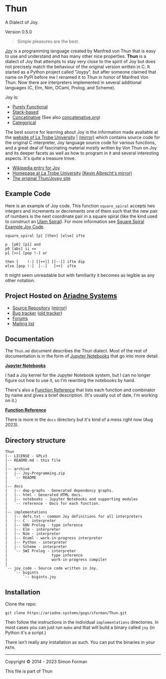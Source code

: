 # Thun

A Dialect of Joy.

Version 0.5.0

> Simple pleasures are the best.

[Joy](https://en.wikipedia.org/wiki/Joy_%28programming_language%29) is a
programming language created by Manfred von Thun that is easy to use and
understand and has many other nice properties.  **Thun** is a dialect of
Joy that attempts to stay very close to the spirit of Joy but does not
precisely match the behaviour of the original version written in C.  It
started as a Python project called "Joypy", but after someone claimed
that name on PyPI before me I renamed it to Thun in honor of Manfred Von
Thun. Now there are interpreters implemented in several additional
languages (C, Elm, Nim, OCaml, Prolog, and Scheme).

Joy is:

* [Purely Functional](https://en.wikipedia.org/wiki/Purely_functional_programming)
* [Stack-based](https://en.wikipedia.org/wiki/Stack-oriented_programming_language)
* [Concatinative](https://en.wikipedia.org/wiki/Concatenative_programming_language)
  (See also [concatenative.org](http://www.concatenative.org/wiki/view/Concatenative%20language))
* [Categorical](https://joypy.osdn.io/notebooks/Categorical.html)

The best source for learning about Joy is the information made available
at the [website of La Trobe University](http://www.latrobe.edu.au/humanities/research/research-projects/past-projects/joy-programming-language)
| [(mirror)](https://www.kevinalbrecht.com/code/joy-mirror/) which
contains source code for the original C interpreter, Joy language source
code for various functions, and a great deal of fascinating material
mostly written by Von Thun on Joy and its deeper facets as well as how to
program in it and several interesting aspects.  It's quite a treasure
trove.

* [Wikipedia entry for Joy](https://en.wikipedia.org/wiki/Joy_%28programming_language%29)
* [Homepage at La Trobe University](http://www.latrobe.edu.au/humanities/research/research-projects/past-projects/joy-programming-language)
  [(Kevin Albrecht's mirror)](https://www.kevinalbrecht.com/code/joy-mirror/)
* [The original Thun/Joypy site](https://web.archive.org/web/20220411010035/https://joypy.osdn.io/)


## Example Code

Here is an example of Joy code.  This function `square_spiral` accepts
two integers and increments or decrements one of them such that the new
pair of numbers is the next coordinate pair in a square spiral (like the
kind used to construct an [Ulam Spiral](https://en.wikipedia.org/wiki/Ulam_spiral)).
For more information see [Square Spiral Example Joy Code](https://joypy.osdn.io/notebooks/Square_Spiral.html).

    square_spiral [p] [then] [else] ifte

    p  [p0] [p1] and
    p0 [abs] ii <=
    p1 [<>] [pop !-] or

    then [    !-] [[++]] [[--]] ifte dip
    else [pop !-]  [--]   [++]  ifte

It might seem unreadable but with familiarity it becomes as legible as
any other notation.


## Project Hosted on [Ariadne Systems](https://ariadne.systems/gogs/sforman/Thun)

* [Source Repository](https://ariadne.systems/gogs/sforman/Thun)
  ([mirror](https://github.com/calroc/Thun))
* [Bug tracker](https://ariadne.systems/gogs/sforman/Thun/issues)
  ([old tracker](https://osdn.net/projects/joypy/ticket/))
* [Forums](https://osdn.net/projects/joypy/forums/)
* [Mailing list](https://osdn.net/projects/joypy/lists/)


## Documentation

The `Thun.md` document describes the Thun dialect. Most of the rest of
documentation is in the form of
[Jupyter Notebooks](https://joypy.osdn.io/notebooks/index.html)
that go into more detail.

**[Jupyter Notebooks](https://joypy.osdn.io/notebooks/index.html)**

I had a Joy kernel for the Jupyter Notebook system, but I can no longer
figure out how to use it, so I'm rewriting the notebooks by hand.

There's also a [Function Reference](https://ariadne.systems/gogs/sforman/Thun/src/trunk/docs/reference/Function-Reference.md) that lists each
function and combinator by name and gives a brief description.  (It's
usually out of date, I'm working on it.)

**[Function Reference](https://ariadne.systems/gogs/sforman/Thun/src/trunk/docs/reference/Function-Reference.md)**

There is more in the `docs` directory but it's kind of a mess right now
(Aug 2023).


## Directory structure

    Thun
    |-- LICENSE - GPLv3
    |-- README.md - this file
    |
    |-- archive
    |   |-- Joy-Programming.zip
    |   `-- README
    |
    |-- docs
    |   |-- dep-graphs - Generated dependency graphs.
    |   |-- html - Generated HTML docs.
    |   |-- notebooks - Jupyter Notebooks and supporting modules
    |   `-- reference - Docs for each function.
    |
    |-- implementations
    |   |-- defs.txt - common Joy definitions for all interpreters
    |   |-- C - interpreter
    |   |-- GNU Prolog - type inference
    |   |-- Elm - interpreter
    |   |-- Nim - interpreter
    |   |-- Ocaml - work-in-progress interpreter
    |   |-- Python - interpreter
    |   |-- Scheme - interpreter
    |   `-- SWI Prolog - interpreter
    |                    type inference
    |                    work-in-progress compiler
    |
    `-- joy_code - Source code written in Joy.
        `-- bigints
            `-- bigints.joy


## Installation

Clone the repo:

    git clone https://ariadne.systems/gogs/sforman/Thun.git

Then follow the instructions in the individual `implementations`
directories.  In most cases you can just run `make` and that will build a
binary called `joy` (in Python it's a script.)

There isn't really any installation as such. You can put the binaries in
your ``PATH``.







--------------------------------------------------

Copyright © 2014 - 2023 Simon Forman

This file is part of Thun


